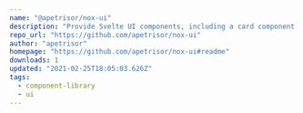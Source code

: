 ```yaml
---
name: "@apetrisor/nox-ui"
description: "Provide Svelte UI components, including a card component."
repo_url: "https://github.com/apetrisor/nox-ui"
author: "apetrisor"
homepage: "https://github.com/apetrisor/nox-ui#readme"
downloads: 1
updated: "2021-02-25T18:05:03.626Z"
tags: 
  - component-library
  - ui
---
```

